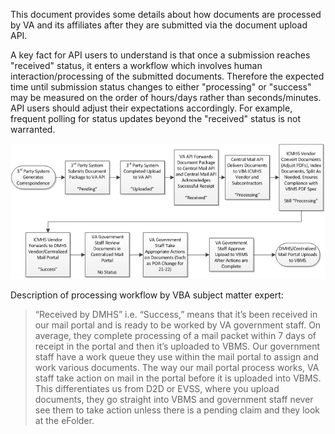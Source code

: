 This document provides some details about how documents are processed by VA and its affiliates after they are submitted via the document upload API. 

A key fact for API users to understand is that once a submission reaches "received" status, it enters a workflow which involves human interaction/processing of the submitted documents. Therefore the expected time until submission status changes to either "processing" or "success" may be measured on the order of hours/days rather than seconds/minutes. API users should adjust their expectations accordingly. For example, frequent polling for status updates beyond the "received" status is not warranted.

![Document Processing Workflow](document_processing_workflow.png)

Description of processing workflow by VBA subject matter expert:
> “Received by DMHS” i.e. “Success,” means that it’s been received in our  mail portal and is ready to be worked by VA government staff.  On average, they complete processing of a mail packet within 7 days of receipt in the portal and then it’s uploaded to VBMS.  Our government staff have a work queue they use within the mail portal to assign and work various documents.  The way our mail portal process works, VA staff take action on mail in the portal before it is uploaded into VBMS.  This differentiates us from D2D or EVSS, where you upload documents, they go straight into VBMS and government staff never see them to take action unless there is a pending claim and they look at the eFolder. 
